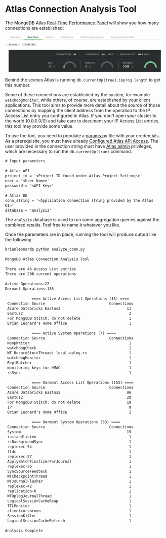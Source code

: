 # Atlas Connection Analysis Tool

The MongoDB Atlas [Real-Time Performance Panel](https://docs.atlas.mongodb.com/real-time-performance-panel/) will show you how many connections are established:

![connections](images/connections.png)

Behind the scenes Atlas is running `db.currentOp(true).inprog.length` to get this number.

Some of these connections are established by the system, for example `watchdogMonitor`, while others, of course, are established by your client applications. This tool aims to provide more detail about the source of those connections by mapping the client address from the operation to the IP Access List entry you configured in Atlas. If you don't open your cluster to the world (0.0.0.0/0) and take care to document your IP Access List entries, this tool may provide some value.

To use the tool, you need to populate a [params.py](params.py) file with your credentials. As a prerequisite, you must have already [Configured Atlas API Access](https://docs.atlas.mongodb.com/configure-api-access/). The user provided in the connection string must have [Atlas admin](https://docs.atlas.mongodb.com/security-add-mongodb-users/#Atlas-admin) privileges, which are necessary to run the `db.currentOp(true)` command.
```
# Input parameters

# Atlas API
project_id = '<Project ID found under Atlas Project Settings>'
user = '<User Name>'
password = '<API Key>'

# Atlas DB
conn_string = '<Application connection string provided by the Atlas UI>'
database = 'analysis'
```
The `analysis` database is used to run some aggregation queries against the combined results. Feel free to name it whatever you like. 

Once the parameters are in place, running the tool will produce output like the following:

```
brianleonard$ python analyze_conn.py

MongoDB Atlas Connection Analysis Tool

There are 46 Access List entries
There are 208 current operations

Active Operations:22
Dormant Operations:186

            ==== Active Access List Operations (15) ====
 Connection Source                             Connections
 Azure Databricks Eastus2                              11
 Eastus2                                                2
 For MongoDB Stitch; do not delete                      1
 Brian Leonard's Home Office                            1

            ==== Active System Operations (7) ====
 Connection Source                             Connections
 NoopWriter                                             1
 watchdogCheck                                          1
 WT RecordStoreThread: local.oplog.rs                   1
 watchdogMonitor                                        1
 ReplBatcher                                            1
 monitoring keys for HMAC                               1
 rsSync                                                 1

            ==== Dormant Access List Operations (153) ====
 Connection Source                             Connections
 Azure Databricks Eastus2                              96
 Eastus2                                               28
 For MongoDB Stitch; do not delete                     19
 IP                                                     8
 Brian Leonard's Home Office                            2

            ==== Dormant System Operations (33) ====
 Connection Source                             Connections
 System                                                15
 initandlisten                                          1
 rsBackgroundSync                                       1
 replexec-54                                            1
 ftdc                                                   1
 replexec-57                                            1
 ApplyBatchFinalizerForJournal                          1
 replexec-56                                            1
 SyncSourceFeedback                                     1
 WTCheckpointThread                                     1
 WTJournalFlusher                                       1
 replexec-42                                            1
 replication-0                                          1
 WTOplogJournalThread                                   1
 LogicalSessionCacheReap                                1
 TTLMonitor                                             1
 clientcursormon                                        1
 SessionKiller                                          1
 LogicalSessionCacheRefresh                             1

Analysis Complete
```


